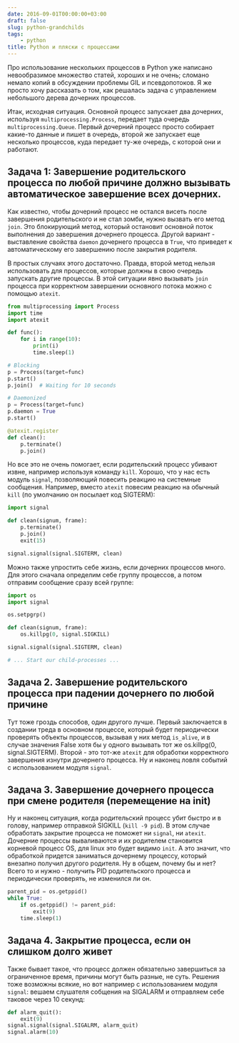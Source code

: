 ```yaml
---
date: 2016-09-01T00:00:00+03:00
draft: false
slug: python-grandchilds
tags:
    - python
title: Python и пляски с процессами
---
```


Про использование нескольких процессов в Python уже написано невообразимое множество статей, хороших и не очень;
сломано немало копий в обсуждении проблемы GIL и псевдопотоков. Я же просто хочу рассказать о том, как решалась
задача с управлением небольшого дерева дочерних процессов.

Итак, исходная ситуация. Основной процесс запускает два дочерних, используя `multiprocessing.Process`, передает туда
очередь `multiprocessing.Queue`. Первый дочерний процесс просто собирает какие-то данные и пишет в очередь,
второй же запускает еще несколько процессов, куда передает ту-же очередь, с которой они и работают.

## Задача 1: Завершение родительского процесса по любой причине должно вызывать автоматическое завершение всех дочерних.

Как известно, чтобы дочерний процесс не остался висеть после завершения родительского и не стал зомби, нужно вызвать его метод `join`.
Это блокирующий метод, который остановит основной поток выполнения до завершения дочернего процесса. Другой вариант - 
выставление свойства `daemon` дочернего процесса в `True`, что приведет к автоматическому его завершению после закрытия родителя.

В простых случаях этого достаточно. Правда, второй метод нельзя использовать для процессов, которые должны в свою очередь запускать другие процессы.
В этой ситуации явно вызывать `join` процесса при корректном завершении основного потока можно с помощью `atexit`.

```python
from multiprocessing import Process
import time
import atexit

def func():
    for i in range(10):
        print(i)
        time.sleep(1)

# Blocking
p = Process(target=func)
p.start()
p.join()  # Waiting for 10 seconds

# Daemonized
p = Process(target=func)
p.daemon = True
p.start()

@atexit.register
def clean():
    p.terminate()
    p.join()

```

Но все это не очень помогает, если родительский процесс убивают извне, например используя команду `kill`.
Хорошо, что у нас есть модуль `signal`, позволяющий повесить реакцию на системные сообщения. Например, вместо `atexit` повесим реакцию
на обычный `kill` (по умолчанию он посылает код SIGTERM):

```python
import signal

def clean(signum, frame):
    p.terminate()
    p.join()
    exit(15)

signal.signal(signal.SIGTERM, clean)
```

Можно также упростить себе жизнь, если дочерних процессов много. Для этого сначала определим себе группу процессов, а потом отправим
сообщение сразу всей группе:

```python
import os
import signal

os.setpgrp()

def clean(signum, frame):
    os.killpg(0, signal.SIGKILL)

signal.signal(signal.SIGTERM, clean)

# ... Start our child-processes ...

```

## Задача 2. Завершение родительского процесса при падении дочернего по любой причине

Тут тоже гроздь способов, один другого лучше. Первый заключается в создании треда в основном процессе, который будет периодически
проверять объекты процессов, вызывая у них метод `is_alive`, и в случае значения False хотя бы у одного вызывать тот же os.killpg(0, signal.SIGTERM).
Второй - это тот-же `atexit` для обработки корректного завершения изнутри дочернего процесса. Ну и наконец ловля событий с использованием модуля `signal`.

## Задача 3. Завершение дочернего процесса при смене родителя (перемещение на init)

Ну и наконец ситуация, когда родительский процесс убит быстро и в голову, например отправкой SIGKILL (`kill -9 pid`). В этом случае обработать закрытие процесса
не поможет ни `signal`, ни `atexit`. Дочерние процессы вываливаются и их родителем становится корневой процесс OS, для linux это будет видимо `init`.
А это значит, что обработкой придется заниматься дочернему процессу, который внезапно получил другого родителя. Ну в общем, почему бы и нет? Всего то и нужно -
получить PID родительского процесса и периодически проверять, не изменился ли он.

```python
parent_pid = os.getppid()
while True:
    if os.getppid() != parent_pid:
        exit(9)
    time.sleep(1)
```

## Задача 4. Закрытие процесса, если он слишком долго живет

Также бывает такое, что процесс должен обязательно завершиться за ограниченное время, причины могут быть разные, не суть. Решения тоже возможны всякие, но вот
например с использованием модуля `signal`: вешаем слушателя собщения на SIGALARM и отправляем себе таковое через 10 секунд:

```python
def alarm_quit():
    exit(9)
signal.signal(signal.SIGALRM, alarm_quit)
signal.alarm(10)
```